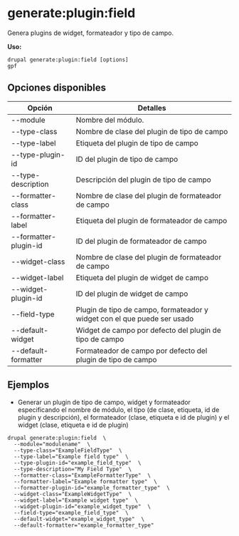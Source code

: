# generate:plugin:field
Genera plugins de widget, formateador y tipo de campo.

**Uso:**
```
drupal generate:plugin:field [options]
gpf
```

## Opciones disponibles
Opción | Detalles
-------|-------------
--module | Nombre del módulo.
--type-class | Nombre de clase del plugin de tipo de campo
--type-label | Etiqueta del plugin de tipo de campo
--type-plugin-id | ID del plugin de tipo de campo
--type-description | Descripción del plugin de tipo de campo
--formatter-class | Nombre de clase del plugin de formateador de campo
--formatter-label | Etiqueta del plugin de formateador de campo
--formatter-plugin-id | ID del plugin de formateador de campo
--widget-class | Nombre de clase del plugin de formateador de campo
--widget-label | Etiqueta del plugin de widget de campo
--widget-plugin-id | ID del plugin de widget de campo
--field-type | Plugin de tipo de campo, formateador y widget con el que puede ser usado
--default-widget | Widget de campo por defecto del plugin de tipo de campo
--default-formatter | Formateador de campo por defecto del plugin de tipo de campo

## Ejemplos
* Generar un plugin de tipo de campo, widget y formateador especificando el nombre de módulo, el tipo (de clase, etiqueta, id de plugin y descripción), el formateador (clase, etiqueta e id de plugin) y el widget (clase, etiqueta e id de plugin)
```
drupal generate:plugin:field  \
  --module="modulename"  \
  --type-class="ExampleFieldType"  \
  --type-label="Example field type"  \
  --type-plugin-id="example_field_type"  \
  --type-description="My Field Type"  \
  --formatter-class="ExampleFormatterType"  \
  --formatter-label="Example formatter type"  \
  --formatter-plugin-id="example_formatter_type"  \
  --widget-class="ExampleWidgetType"  \
  --widget-label="Example widget type"  \
  --widget-plugin-id="example_widget_type"  \
  --field-type="example_field_type"  \
  --default-widget="example_widget_type"  \
  --default-formatter="example_formatter_type"
```
